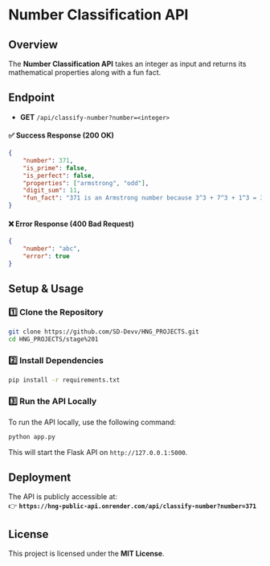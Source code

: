 # **Number Classification API**  

## **Overview**  
The **Number Classification API** takes an integer as input and returns its mathematical properties along with a fun fact.  

## **Endpoint**  
- **GET** `/api/classify-number?number=<integer>` 

#### **✅ Success Response (200 OK)**  
```json
{
    "number": 371,
    "is_prime": false,
    "is_perfect": false,
    "properties": ["armstrong", "odd"],
    "digit_sum": 11,
    "fun_fact": "371 is an Armstrong number because 3^3 + 7^3 + 1^3 = 371"
}
```  

#### **❌ Error Response (400 Bad Request)**  
```json
{
    "number": "abc",
    "error": true
}
```  

## **Setup & Usage**  

### **1️⃣ Clone the Repository**  
```bash
git clone https://github.com/SD-Devv/HNG_PROJECTS.git
cd HNG_PROJECTS/stage%201
```  

### **2️⃣ Install Dependencies**  
```bash
pip install -r requirements.txt
```  

### **3️⃣ Run the API Locally**  
To run the API locally, use the following command:
```bash
python app.py
```

This will start the Flask API on `http://127.0.0.1:5000`.

## **Deployment**  
The API is publicly accessible at:  
👉 **`https://hng-public-api.onrender.com/api/classify-number?number=371`**

## **License**  
This project is licensed under the **MIT License**.
